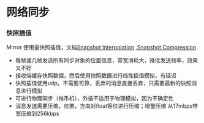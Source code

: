 # 网络同步

### 快照插值
Mirror 使用量快照插值，文档[Snapshot Interpolation](https://gafferongames.com/post/snapshot_interpolation/)
,[Snapshot Compression](https://gafferongames.com/post/snapshot_compression/)
* 每帧或几帧发送所有同步对象的位置信息，带宽消耗大，降低发送频率，效果又不好
* 接收端缓存快照数据，然后使用快照数据进行线性插值模拟，有延迟
* 快照插值使用udp，不需要可靠，丢弃的消息直接丢弃，只需要最新的快照消息进行模拟
* 可进行物理同步（推币机），外插不适用于物理模拟，因为不确定性
* 消息发送需要压缩。位置，方向对float等位进行压缩；增量压缩 从17mbps带宽压缩到256kbps